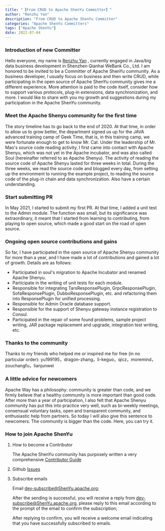 ```yaml
---
title: "【From CRUD to Apache ShenYu Committer】" 
author: "Renzhu Yan"
description: "From CRUD to Apache ShenYu Committer" 
categories: "Apache ShenYu Committers"
tags: ["Apache ShenYu"]
date: 2022-07-04
---  
```


### Introduction of new Committer

Hello everyone, my name is [Renzhu Yan](https://github.com/renzhuyan) , currently engaged in Java/big data business development in Shenzhen Qianhai WeBank Co., Ltd. I am honored to be invited to be a Committer of Apache ShenYu community. As a business developer, I usually focus on business and then write CRUD, while participating in the open source of Apache ShenYu community gives me a different experience. More attention is paid to the code itself,  consider how to support various protocols, plug-in extensions, data synchronization, and more.  I would like to share with you my growth and suggestions during my participation in the Apache ShenYu community.

### Meet the Apache Shenyu community for the first time

The story timeline has to go back to the end of 2020. At that time, in order to allow us to grow better, the department signed us up for the JAVA advanced training camp of Geek Time, that is, in this training camp, we were fortunate enough to get to know Mr. Cat. Under the leadership of Mr. Mao's source code reading activity, I first came into contact with Apache Shenyu, which was not yet in the Apache incubator, and was also called Soul (hereinafter referred to as Apache Shenyu). The activity of reading the source code of Apache Shenyu lasted for three weeks in total. During the three weeks, we read the source code and blogged every day, from setting up the environment to running the example project, to reading the source code of the plug-in chain and data synchronization. Also have a certain understanding.

### Start submitting PR

In May 2021, I started to submit my first PR. At that time, I added a unit test to the Admin module. The function was small, but its significance was extraordinary, it meant that I started from learning to contributing, from playing to open source, which made a good start on the road of open source.

### Ongoing open source contributions and gains

So far, I have participated in the open source of Apache Shenyu community for more than a year, and I have made a lot of contributions and gained a lot of growth.  Details are as follows:
- Participated in soul's migration to Apache Incubator and renamed Apache Shenyu.
- Participate in the writing of unit tests for each module.
- Responsible for integrating TarsResponsePlugin, GrpcResponsePlugin, SofaResponsePlugin, DubboResponsePlugin, etc. and refactoring them into ResponsePlugin for unified processing.
- Responsible for Admin Oracle database support.
- Responsible for the support of Shenyu gateway instance registration to Consul.
- Participated in the repair of some found problems, sample project writing, JAR package replacement and upgrade, integration test writing, etc.

### Thanks to the community

Thanks to my friends who helped me or inspired me for free (in no particular order): yu199195，dragon-zhang，li-keguo，qicz，moremind，zouchangfu，lianjunwei

### A little advice for newcomers

Apache Way has a philosophy: community is greater than code, and we firmly believe that a healthy community is more important than good code. After more than a year of participation, I also felt that Apache Shenyu community has put this into practice very well, such as bi-weekly meetings, consensual voluntary tasks, open and transparent community, and enthusiastic help from partners.  So today I will also give this sentence to newcomers. The community is bigger than the code. Here, you can try it.

### How to join Apache ShenYu

1. How to become a Contributor

   The Apache ShenYu community has purposely written a very comprehensive [Contributor Guide](https://ShenYu.apache.org/community/contributor-guide/)

2. Github [Issues](https://github.com/apache/incubator-ShenYu/issues)

3. Subscribe emails

   Email dev-subscribe@ShenYu.apache.org;

   After the sending is successful, you will receive a reply from dev-subscribe@ShenYu.apache.org, please reply to this email according to the prompt of the email to confirm the subscription;

   After replying to confirm, you will receive a welcome email indicating that you have successfully subscribed to emails.
